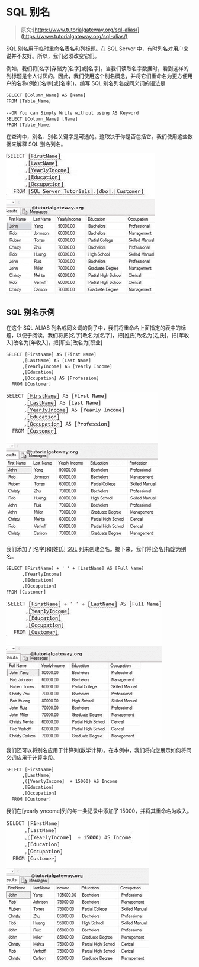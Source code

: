 # SQL 别名

> 原文:[https://www.tutorialgateway.org/sql-alias/](https://www.tutorialgateway.org/sql-alias/)

SQL 别名用于临时重命名表名和列标题。在 SQL Server 中，有时列名对用户来说并不友好。所以，我们必须改变它们。

例如，我们将[名字]存储为[名字]或[名字]。当我们读取名字数据时，看到这样的列标题是令人讨厌的。因此，我们使用这个别名概念，并将它们重命名为更方便用户的名称(例如[名字]或[名字])。编写 SQL 别名列名或同义词的语法是

```
SELECT [Column_Name] AS [Name]
FROM [Table_Name]

--OR You can Simply Write without using AS Keyword
SELECT [Column_Name] [Name]
FROM [Table_Name]
```

在查询中，别名、别名关键字是可选的。这取决于你是否包括它。我们使用这些数据来解释 SQL 别名列名。

![Alias names in sql](img/4eca5ba2927b7bbe087cd3907f054cea.png)

## SQL 别名示例

在这个 SQL ALIAS 列名或同义词的例子中，我们将重命名上面指定的表中的<font color="#000000">标题</font>，以便于阅读。我们将把[名字]改名为[名字]，把[姓氏]改名为[姓氏]，把[年收入]改名为[年收入]，把[职业]改名为[职业]

```
SELECT [FirstName] AS [First Name]
      ,[LastName] AS [Last Name]
      ,[YearlyIncome] AS [Yearly Income]
      ,[Education]
      ,[Occupation] AS [Profession]
  FROM [Customer]
```

![SQL ALIAS 1](img/828746fe2bb88152f9fc76d83cc4f0c5.png)

我们添加了[名字]和[姓氏] [SQL](https://www.tutorialgateway.org/sql/) 列来创建全名。接下来，我们将[全名]指定为别名。

```
SELECT [FirstName] + ' ' + [LastName] AS [Full Name]
      ,[YearlyIncome] 
      ,[Education]
      ,[Occupation] 
FROM [Customer]
```

![SQL ALIAS 2](img/92d6852381c2d1cecb39b9157a05b1bf.png)

我们还可以将别名应用于计算列(数学计算)。在本例中，我们将向您展示如何将同义词应用于计算字段。

```
SELECT [FirstName] 
      ,[LastName] 
      ,([YearlyIncome]  + 15000) AS Income
      ,[Education]
      ,[Occupation]
  FROM [Customer]
```

我们在[yearly yncome]列的每一条记录中添加了 15000，并将其重命名为收入。

![SQL ALIAS 3](img/8059dbb58e9ba1385938ee0f2366e18b.png)